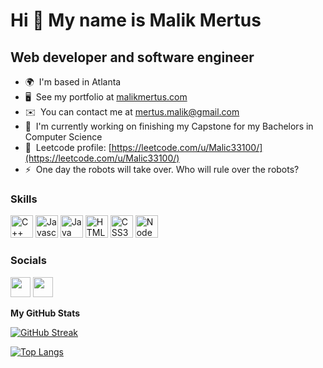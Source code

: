 Hi 👋 My name is Malik Mertus
=============================

Web developer and software engineer
-----------------------------------

* 🌍  I'm based in Atlanta
* 🖥️  See my portfolio at [malikmertus.com](https://malikmertus.com/)
* ✉️  You can contact me at [mertus.malik@gmail.com](mailto:mertus.malik@gmail.com)
* 🚀  I'm currently working on finishing my Capstone for my Bachelors in Computer Science
* 🤝  Leetcode profile: [https://leetcode.com/u/Malic33100/](https://leetcode.com/u/Malic33100/) 
* ⚡  One day the robots will take over. Who will rule over the robots?

### Skills

<p align="left">
<a href="https://docs.microsoft.com/en-us/cpp/?view=msvc-170" target="_blank" rel="noreferrer"><img src="https://raw.githubusercontent.com/danielcranney/readme-generator/main/public/icons/skills/cplusplus-colored.svg" width="36" height="36" alt="C++" /></a>
<a href="https://developer.mozilla.org/en-US/docs/Web/JavaScript" target="_blank" rel="noreferrer"><img src="https://raw.githubusercontent.com/danielcranney/readme-generator/main/public/icons/skills/javascript-colored.svg" width="36" height="36" alt="Javascript" /></a>
<a href="https://www.oracle.com/java/" target="_blank" rel="noreferrer"><img src="https://raw.githubusercontent.com/danielcranney/readme-generator/main/public/icons/skills/java-colored.svg" width="36" height="36" alt="Java" /></a>
<a href="https://developer.mozilla.org/en-US/docs/Glossary/HTML5" target="_blank" rel="noreferrer"><img src="https://raw.githubusercontent.com/danielcranney/readme-generator/main/public/icons/skills/html5-colored.svg" width="36" height="36" alt="HTML5" /></a>
<a href="https://www.w3.org/TR/CSS/#css" target="_blank" rel="noreferrer"><img src="https://raw.githubusercontent.com/danielcranney/readme-generator/main/public/icons/skills/css3-colored.svg" width="36" height="36" alt="CSS3" /></a>
<a href="https://nodejs.org/en/" target="_blank" rel="noreferrer"><img src="https://raw.githubusercontent.com/danielcranney/readme-generator/main/public/icons/skills/nodejs-colored.svg" width="36" height="36" alt="NodeJS" /></a>
</p>


### Socials

<p align="left"> <a href="https://discord.com/users/TwinkieKing#2133" target="_blank" rel="noreferrer"><img src="https://raw.githubusercontent.com/danielcranney/readme-generator/main/public/icons/socials/discord.svg" width="32" height="32" /></a> <a href="https://www.linkedin.com/in/malik-mertus-942837212/" target="_blank" rel="noreferrer"><img src="https://raw.githubusercontent.com/danielcranney/readme-generator/main/public/icons/socials/linkedin.svg" width="32" height="32" /></a></p>


<b>My GitHub Stats</b>

[![GitHub Streak](https://github-readme-streak-stats-salesp07.vercel.app?user=Malic33100&theme=sunset-gradient&fire=0984E3&mode=weekly)](https://git.io/streak-stats)

[![Top Langs](https://github-readme-stats.vercel.app/api/top-langs/?username=Malic33100&layout=donut&hide=html&langs_count=8)](https://github.com/anuraghazra/github-readme-stats)
